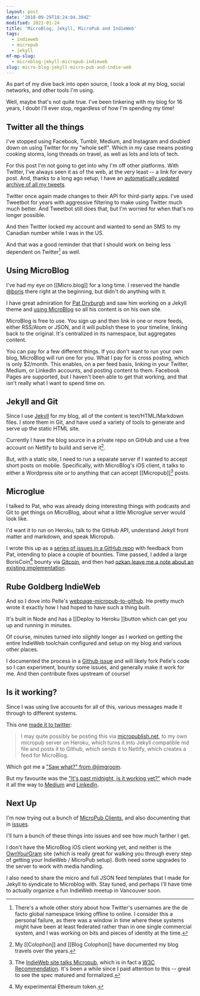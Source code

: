 ```yaml
---
layout: post
date: '2018-09-29T18:24:04.304Z'
modified: 2021-01-24
title: 'MicroBlog, Jekyll, MicroPub and IndieWeb'
tags:
  - indieweb
  - micropub
  - jekyll
mf-mp-slug:
  - microblog-jekyll-micropub-indieweb
slug: micro-blog-jekyll-micro-pub-and-indie-web
---
```

As part of my dive back into open source, I took a look at my blog, social networks, and other tools I'm using.

Well, maybe that's not quite true. I've been tinkering with my blog for 16 years, I doubt I'll ever stop, regardless of how I'm spending my time!

## Twitter all the things

I've stopped using Facebook, Tumblr, Medium, and Instagram and doubled down on using Twitter for my "whole self". Which in my case means posting cooking storms, long threads on travel, as well as lots and lots of tech.

For this post I'm not going to get into why I'm off other platforms. With Twitter, I've always seen it as of the web, at the very least -- a link for every post. And, thanks to a long ago setup, I have an [automatically updated archive of all my tweets](http://tweets.bmannconsulting.com/).

Twitter once again made changes to their API for third-party apps. I've used Tweetbot for years with aggressive filtering to make using Twitter much much better. And Tweetbot still does that, but I'm worried for when that's no longer possible.

And then Twitter locked my account and wanted to send an SMS to my Canadian number while I was in the US.

And that was a good reminder that that I should work on being less dependent on Twitter[^twitter-failure] as well.

[^twitter-failure]: There's a whole other story about how Twitter's usernames are the de facto global namespace linking offline to online. I consider this a personal failure, as there was a window in time where these systems might have been at least federated rather than in one single commercial system, and I was working on bits and pieces of identity at the time.
## Using MicroBlog

I've had my eye on [[Micro.blog]] for a long time. I reserved the handle [@boris](http://micro.blog/boris) there right at the beginning, but didn't do anything with it.

I have great admiration for [Pat Dryburgh](https://patdryburgh.com) and saw him working on a Jekyll theme and [using MicroBlog](https://micro.blog/pat) so all his content is on his own site.

MicroBlog is free to use. You sign up and then link in one or more feeds, either RSS/Atom or JSON, and it will publish these to your timeline, linking back to the original. It's centralized in its namespace, but aggregates content.

You can pay for a few different things. If you don't want to run your own blog, MicroBlog will run one for you. What I pay for is cross posting, which is only $2/month. This enables, on a per feed basis, linking in your Twitter, Medium, or LinkedIn accounts, and posting content to them. Facebook Pages are supported, but I haven't been able to get that working, and that isn't really what I want to spend time on.
## Jekyll and Git

Since I use [Jekyll](https://jekyllrb.com/) for my blog, all of the content is text/HTML/Markdown files. I store them in Git, and have used a variety of tools to generate and serve up the static HTML site.

Currently I have the blog source in a private repo on GitHub and use a free account on Netlify to build and serve it[^colophon].

[^colophon]:My [[Colophon]] and [[Blog Colophon]] have documented my blog travels over the years.

But, with a static site, I need to run a separate server if I wanted to accept short posts on mobile. Specifically, with MicroBlog's iOS client, it talks to either a Wordpress site or to anything that can accept [[Micropub]][^micropub] posts.

[^micropub]: The [IndieWeb site talks Micropub](https://indieweb.org/Micropub), which is in fact a [W3C Recommendation](https://www.w3.org/TR/micropub/). It's been a while since I paid attention to this -- great to see the spec matured and formalized.
## Microglue

I talked to Pat, who was already doing interesting things with podcasts and Git to get things on MicroBlog, about what a little Microglue server would look like.

I'd want it to run on Heroku, talk to the GitHub API, understand Jekyll front matter and markdown, and speak Micropub.

I wrote this up as a [series of issues in a GitHub repo](https://github.com/bmann/microglue) with feedback from Pat, intending to place a couple of bounties. Time passed, I added a large BorisCoin[^boriscoin] bounty via [Gitcoin](http://gitcoin.co), and then had [ozkan leave me a note about an existing implementation](https://github.com/bmann/microglue/issues/1#issuecomment-425262713).

[^boriscoin]: My experimental Ethereum token.
## Rube Goldberg IndieWeb

And so I dove into Pelle's [webpage-micropub-to-github](https://github.com/voxpelli/webpage-micropub-to-github). He pretty much wrote it exactly how I had hoped to have such a thing built.

It's built in Node and has a [[Deploy to Heroku ]]button which can get you up and running in minutes.

Of course, minutes turned into _slightly_ longer as I worked on getting the entire IndieWeb toolchain configured and setup on my blog and various other places.

I documented the process in a [Github issue](https://github.com/bmann/microglue/issues/5#issuecomment-425662101) and will likely fork Pelle's code so I can experiment, bounty some issues, and generally make it work for me. And then contribute fixes upstream of course!
## Is it working?

Since I was using live accounts for all of this, various messages made it through to different systems.

This one [made it to twitter](https://twitter.com/bmann/status/1045576992270295040):

> I may quite possibly be posting this via [micropublish.net](https://micropublish.net), to my own micropub server on Heroku, which turns it into Jekyll compatible md file and posts it to Github, which sends it to Netlify, which creates a feed for MicroBlog.

Which got me a ["Saw what?" from @jimgroom](https://twitter.com/jimgroom/status/1045577439752196097).

But my favourite was the ["It's past midnight, is it working yet?"](https://blog.bmannconsulting.com/26600/) which made it all the way to [Medium](https://medium.com/@bmann/its-past-midnight-is-it-working-yet-430789104731) and [LinkedIn](https://www.linkedin.com/feed/update/urn:li:activity:6451342693070176256).
## Next Up

I'm now trying out a bunch of [MicroPub Clients](https://indieweb.org/Micropub/Clients), and also documenting that in [issues](https://github.com/bmann/microglue/issues?utf8=✓&q=is%3Aissue+label%3Amicropubclients+).

I'll turn a bunch of these things into issues and see how much farther I get.

I don't have the MicroBlog iOS client working yet, and neither is the [OwnYourGram](https://ownyourgram.com/) site (which is really great for walking you through every step of getting your IndieWeb / MicroPub setup). Both need some upgrades to the server to work with media handling.

I also need to share the micro and full JSON feed templates that I made for Jekyll to syndicate to Microblog with. Stay tuned, and perhaps I'll have time to actually organize a fun IndieWeb meetup in Vancouver soon.